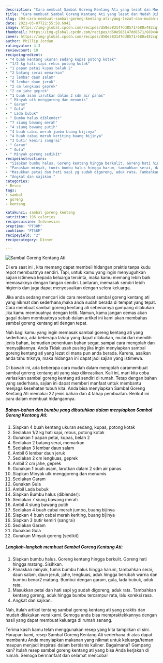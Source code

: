 ```yaml
---
description: "Cara membuat Sambal Goreng Kentang Ati yang lezat dan Mudah Dibuat"
title: "Cara membuat Sambal Goreng Kentang Ati yang lezat dan Mudah Dibuat"
slug: 494-cara-membuat-sambal-goreng-kentang-ati-yang-lezat-dan-mudah-dibuat
date: 2021-05-07T22:55:58.694Z
image: https://img-global.cpcdn.com/recipes/d50e583147dd8571/680x482cq70/sambal-goreng-kentang-ati-foto-resep-utama.jpg
thumbnail: https://img-global.cpcdn.com/recipes/d50e583147dd8571/680x482cq70/sambal-goreng-kentang-ati-foto-resep-utama.jpg
cover: https://img-global.cpcdn.com/recipes/d50e583147dd8571/680x482cq70/sambal-goreng-kentang-ati-foto-resep-utama.jpg
author: Phillip Jordan
ratingvalue: 4.3
reviewcount: 10
recipeingredient:
- "4 buah kentang ukuran sedang kupas potong kotak"
- "1/2 kg hati sapi rebus potong kotak"
- "1 papan petai kupas belah 2"
- "2 batang serai memarkan"
- "3 lembar daun salam"
- "6 lembar daun jeruk"
- "2 cm lengkuas geprek"
- "2 cm jahe geprek"
- "1 buah asam larutkan dalam 2 sdm air panas"
- " Minyak utk menggoreng dan menumis"
- " Garam"
- " Gula"
- " Lada bubuk"
- " Bumbu halus diblender"
- "7 siung bawang merah"
- "4 siung bawang putih"
- "4 buah cabai merah jumbo buang bijinya"
- "4 buah cabai merah keriting buang bijinya"
- "3 butir kemiri sangrai"
- " Garam"
- " Gula"
- " Minyak goreng sedikit"
recipeinstructions:
- "Siapkan bumbu halus. Goreng kentang hingga berkulit. Goreng hati hingga matang. Sisihkan."
- "Panaskan minyak, tumis bumbu halus hingga harum, tambahkan serai, daun salam, daun jeruk, jahe, lengkuas, aduk hingga berubah warna dan bumbu benar2 matang. Bumbui dengan garam, gula, lada bubuk, aduk rata."
- "Masukkan petai dan hati sapi yg sudah digoreng, aduk rata. Tambahkan kentang goreng, aduk hingga bumbu tercampur rata, lalu koreksi rasa."
- "Angkat dan sajikan."
categories:
- Resep
tags:
- sambal
- goreng
- kentang

katakunci: sambal goreng kentang 
nutrition: 196 calories
recipecuisine: Indonesian
preptime: "PT30M"
cooktime: "PT56M"
recipeyield: "2"
recipecategory: Dinner

---
```



![Sambal Goreng Kentang Ati](https://img-global.cpcdn.com/recipes/d50e583147dd8571/680x482cq70/sambal-goreng-kentang-ati-foto-resep-utama.jpg)

Di era  saat ini , kita memang dapat membeli hidangan praktis tanpa kudu repot membuatnya sendiri. Tapi, untuk kamu yang ingin menyuguhkan sajian istimewa kepada keluarga tercinta, maka kamu memang lebih baik memasaknya dengan tangan sendiri. Lantaran, memasak sendiri lebih higienis dan juga dapat menyesuaikan dengan selera keluarga.

Jika anda sedang mencari ide cara membuat sambal goreng kentang ati yang nikmat dan sederhana,maka anda sudah berada di tempat yang tepat. Cara membuat sambal goreng kentang ati  sebenarnya gampang dilakukan jika kamu membuatnya dengan teliti. Namun, kamu jangan cemas akan gagal dalam membuatnya 
sebab dalam artikel ini kami akan membahas sambal goreng kentang ati dengan tepat.  



Nah bagi kamu yang ingin memasak sambal goreng kentang ati yang sederhana, ada beberapa tahap yang dapat dilakukan, mulai dari memilih jenis bahan, kemudian penentuan bahan segar, sampai cara mengolah dan menyajikannya. Anda Tidak usah pusing jika ingin menyiapkan sambal goreng kentang ati yang lezat di mana pun anda berada. Karena, asalkan anda  tahu triknya, maka hidangan ini dapat jadi sajian yang istimewa.

Di bawah ini, ada beberapa cara mudah dalam mengolah caramembuat sambal goreng kentang ati yang siap dikreasikan. Kali ini, mari kita coba variasikan sambal goreng kentang ati sendiri di rumah. Tetap dengan bahan yang sederhana, sajian ini dapat memberi manfaat untuk membantu menjaga kesehatan tubuh kita. Anda bisa menyiapkan Sambal Goreng Kentang Ati memakai 22 jenis bahan dan 4 tahap pembuatan. Berikut ini cara dalam membuat hidangannya.

<!--inarticleads1-->

##### Bahan-bahan dan bumbu yang dibutuhkan dalam menyiapkan Sambal Goreng Kentang Ati:

1. Siapkan 4 buah kentang ukuran sedang, kupas, potong kotak
1. Sediakan 1/2 kg hati sapi, rebus, potong kotak
1. Gunakan 1 papan petai, kupas, belah 2
1. Sediakan 2 batang serai, memarkan
1. Sediakan 3 lembar daun salam
1. Ambil 6 lembar daun jeruk
1. Sediakan 2 cm lengkuas, geprek
1. Ambil 2 cm jahe, geprek
1. Gunakan 1 buah asam, larutkan dalam 2 sdm air panas
1. Siapkan  Minyak utk menggoreng dan menumis
1. Sediakan  Garam
1. Gunakan  Gula
1. Ambil  Lada bubuk
1. Siapkan  Bumbu halus (diblender):
1. Sediakan 7 siung bawang merah
1. Ambil 4 siung bawang putih
1. Sediakan 4 buah cabai merah jumbo, buang bijinya
1. Siapkan 4 buah cabai merah keriting, buang bijinya
1. Siapkan 3 butir kemiri (sangrai)
1. Sediakan  Garam
1. Gunakan  Gula
1. Gunakan  Minyak goreng (sedikit)




<!--inarticleads2-->

##### Langkah-langkah membuat Sambal Goreng Kentang Ati:

1. Siapkan bumbu halus. Goreng kentang hingga berkulit. Goreng hati hingga matang. Sisihkan.
1. Panaskan minyak, tumis bumbu halus hingga harum, tambahkan serai, daun salam, daun jeruk, jahe, lengkuas, aduk hingga berubah warna dan bumbu benar2 matang. Bumbui dengan garam, gula, lada bubuk, aduk rata.
1. Masukkan petai dan hati sapi yg sudah digoreng, aduk rata. Tambahkan kentang goreng, aduk hingga bumbu tercampur rata, lalu koreksi rasa.
1. Angkat dan sajikan.




Nah, itulah artikel tentang  sambal goreng kentang ati  yang praktis dan mudah dilakukan versi kami. Semoga anda bisa mempraktekkannya dengan hasil yang dapat membuat keluarga di rumah senang. 

Terima kasih kamu telah menggunakan resep yang kita tampilkan di sini. Harapan kami, resep  Sambal Goreng Kentang Ati sederhana di atas dapat membantu Anda menyiapkan makanan yang nikmat untuk keluarga/teman maupun menjadi inspirasi dalam berbisnis kuliner. Bagaimana? Gampang kan? Itulah resep sambal goreng kentang ati yang bisa Anda kerjakan di rumah. Semoga bermanfaat dan selamat mencoba!

